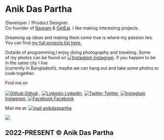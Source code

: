 # Anik Das Partha

!Developer / !Product Designer. <br/>
Co-founder of [Nagram](https://www.nagram.com.bd) & [GetEat](https://geteat.vercel.app/). I like making interesting projects.

Dreaming up ideas and making them come true is where my passion lies.  
You can find [my full projects list here.](https://heyanik.vercel.app/projects)

Outside of programming,I enjoy doing photography and traveling. Some  
of my photos can be found on <a href="https://www.instagram.com/anik.me/" rel="Instagram" target="_blank">![Instagtam](instagram.png) Instagram</a>. If you happen to be in the same city I live  
(currently in Bangladesh), maybe we can hang out and take some photos or code together.

<span className="mid-brake"></span>

Find me on <br>
<br>
<a href="https://github.com/heyanik" rel="Github" target="_blank">![Github](github.png) Github</a> , <a href="https://www.linkedin.com/in/anikdaspartha/" rel="Linkedin" target="_blank">![Linkedin](linkedin.png) Linkedin</a>, <a href="https://twitter.com/hianikdaspartha" rel="Twitter" target="_blank">![Twitter](twitter.png) Twitter</a>, <a href="https://www.instagram.com/anik.me/" rel="Instagram" target="_blank">![Instagtam](instagram.png) Instagram</a>, <a href="https://facebook.com/anikdaspartha" rel="Facebook" target="_blank">![Facebook](facebook.png) Facebook</a>

<!-- Mail me at: <a href="mailto:anikdaspartha58@gmail.com">anikdaspartha@gmail.com</a> -->

Mail me at: <a href="mailto:anikdaspartha58@gmail.com" rel="mail" target="_blank">![mail](mail.png) anikdaspartha</a>

<span className="hello_img"><a href="https://open.spotify.com/playlist/3L7lZl8vacdQwK2XzcYS2u?si=z2gYYopdTYWgoUfGVOhyPQ" rel="Spotify" target="_blank">![](hellod.png)</a></span>

## 2022-PRESENT © Anik Das Partha
